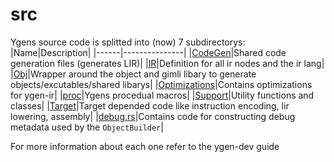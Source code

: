 # src

Ygens source code is splitted into (now) 7 subdirectorys:
|Name|Description|
|------|---------------|
|[CodeGen](https://github.com/Cr0a3/ygen/tree/main/src/CodeGen)|Shared code generation files (generates LIR)|
|[IR](https://github.com/Cr0a3/ygen/tree/main/src/IR)|Definition for all ir nodes and the ir lang|
|[Obj](https:://github.com/Cr0a3/ygen/tree/main/src/Obj)|Wrapper around the object and gimli libary to generate objects/excutables/shared libarys|
|[Optimizations](https:://github.com/Cr0a3/ygen/tree/main/src/Optimizations)|Contains optimizations for ygen-ir|
|[proc](https:://github.com/Cr0a3/ygen/tree/main/src/proc)|Ygens procedual macros|
|[Support](https:://github.com/Cr0a3/ygen/tree/main/src/Support)|Utility functions and classes|
|[Target](https:://github.com/Cr0a3/ygen/tree/main/src/Target)|Target depended code like instruction encoding, lir lowering, assembly|
|[debug.rs](https:://github.com/Cr0a3/ygen/tree/main/src/debug.rs)|Contains code for constructing debug metadata used by the `ObjectBuilder`|

For more information about each one refer to the ygen-dev guide